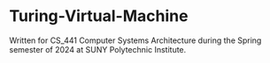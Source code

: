 # Turing-Virtual-Machine
Written for CS_441 Computer Systems Architecture during the Spring semester of 2024 at SUNY Polytechnic Institute.

